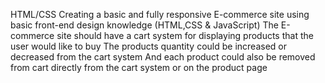 HTML/CSS
Creating a basic and fully responsive E-commerce site using basic front-end design knowledge (HTML,CSS & JavaScript)
The E-commerce site should have a cart system for displaying products that the user would like to buy
The products quantity could be increased or decreased from the cart system
And each product could also be removed from cart directly from the cart system or on the product page

